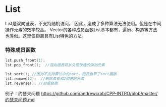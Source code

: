# List
List是双向链表，不支持随机访问。
因此，造成了多种算法无法使用。但是在中间操作元素的效率较高。
Vector的各种成员函数List基本都有，遍历、构造等方法也类似。这里仅距离具有List特色的方法。

### 特殊成员函数
```c++
lst.push_front(1);
lst.pop_front();  //双向链表可从头部快速的添加元素
```

```c++
lst.sort(); //因为不支持算法中的sort，链表自带了sort函数
lst.remove(2);  //删除素有和2相等的元素
lst.reverse(); //前后颠倒
```

例子：约瑟夫问题
https://github.com/andrewcrab/CPP-INTRO/blob/master/约瑟夫问题.md
